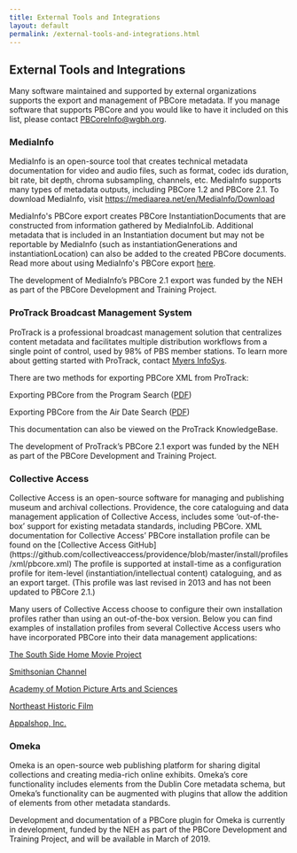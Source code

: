 ```yaml
---
title: External Tools and Integrations
layout: default
permalink: /external-tools-and-integrations.html
---
```


<h2 class="red title">External Tools and Integrations</h2>

Many software maintained and supported by external organizations supports the export and management of PBCore metadata. If you manage software that supports PBCore and you would like to have it included on this list, please contact PBCoreInfo@wgbh.org.

<h3 id="mediainfo">MediaInfo</h3>

MediaInfo is an open-source tool that creates technical metadata documentation for video and audio files, such as format, codec ids duration, bit rate, bit depth, chroma subsampling, channels, etc. MediaInfo supports many types of metadata outputs, including PBCore 1.2 and PBCore 2.1. To download MediaInfo, visit <https://mediaarea.net/en/MediaInfo/Download>

MediaInfo's PBCore export creates PBCore InstantiationDocuments that are constructed from information gathered by MediaInfoLib. Additional metadata that is included in an Instantiation document but may not be reportable by MediaInfo (such as instantiationGenerations and instantiationLocation) can also be added to the created PBCore documents. Read more about using MediaInfo's PBCore export <a href="/2018/11/28/pbcore-audiovisual-tricks.html">here</a>. 

The development of MediaInfo’s PBCore 2.1 export was funded by the NEH as part of the PBCore Development and Training Project.

<h3 id="protrack">ProTrack Broadcast Management System</h3>

ProTrack is a professional broadcast management solution that centralizes content metadata and facilitates multiple distribution workflows from a single point of control, used by 98% of PBS member stations. To learn more about getting started with ProTrack, contact [Myers InfoSys](http://myersinfosys.com/contact-us/).

There are two methods for exporting PBCore XML from ProTrack:

Exporting PBCore from the Program Search (<a href="/assets/downloads/PBCore_Export_ProTrack.pdf" download>PDF</a>)

Exporting PBCore from the Air Date Search (<a href="/assets/downloads/PBCore_Export_ProTrack_AirDateSearch.pdf" download>PDF</a>)

This documentation can also be viewed on the ProTrack KnowledgeBase.

The development of ProTrack’s PBCore 2.1 export was funded by the NEH as part of the PBCore Development and Training Project.

<h3 id="collectiveaccess">Collective Access</h3>
Collective Access is an open-source software for managing and publishing museum and archival collections. Providence, the core cataloguing and data management application of Collective Access, includes some ‘out-of-the-box’ support for existing metadata standards, including PBCore. XML documentation for Collective Access’ PBCore installation profile can be found on the [Collective Access GitHub](https://github.com/collectiveaccess/providence/blob/master/install/profiles/xml/pbcore.xml) The profile is supported at install-time as a configuration profile for item-level (instantiation/intellectual content) cataloguing, and as an export target. (This profile was last revised in 2013 and has not been updated to PBCore 2.1.)

Many users of Collective Access choose to configure their own installation profiles rather than using an out-of-the-box version. Below you can find examples of installation profiles from several Collective Access users who have incorporated PBCore into their data management applications:

<a href="assets/downloads/homemovie_collectiveaccess_profile.png" download>The South Side Home Movie Project</a>

<a href="https://www.collectiveaccess.org/sites/default/files/profiles/sni_config_0.xml">Smithsonian Channel</a>

<a href="https://www.collectiveaccess.org/sites/default/files/profiles/sni_config_0.xml">Academy of Motion Picture Arts and Sciences</a>

<a href="/assets/downloads/nhf_collective-access_config.xml" download>Northeast Historic Film</a>

<a href="/assets/downloads/appalshop_collectiveaccess_config.xml" download>Appalshop, Inc.</a>

<h3 id="omeka">Omeka</h3>
Omeka is an open-source web publishing platform for sharing digital collections and creating media-rich online exhibits. Omeka’s core functionality includes elements from the Dublin Core metadata schema, but Omeka’s functionality can be augmented with plugins that allow the addition of elements from other metadata standards.

Development and documentation of a PBCore plugin for Omeka is currently in development, funded by the NEH as part of the PBCore Development and Training Project, and will be available in March of 2019.
